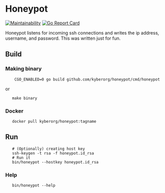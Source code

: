 # Honeypot

[![Maintainability](https://api.codeclimate.com/v1/badges/51bc8dc67c396a7b87c4/maintainability)](https://codeclimate.com/github/kyberorg/honeypot/maintainability)
[![Go Report Card](https://goreportcard.com/badge/github.com/kyberorg/honeypot)](https://goreportcard.com/report/github.com/kyberorg/honeypot)

Honeypot listens for incoming ssh connections and writes the ip address, username, and password. 
This was written just for fun.

## Build

### Making binary
```shell
    CGO_ENABLED=0 go build github.com/kyberorg/honeypot/cmd/honeypot
```
or
```shell
   make binary
```

### Docker
```shell
   docker pull kyberorg/honeypot:tagname
```

## Run
```shell
   # (Optionally) creating host key
   ssh-keygen -t rsa -f honeypot.id_rsa
   # Run it
   bin/honeypot --hostkey honeypot.id_rsa
```

### Help
```shell
   bin/honeypot --help
```
